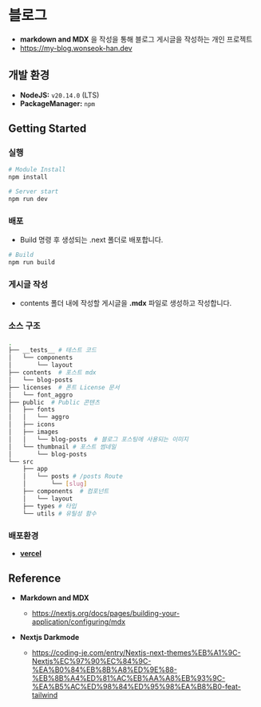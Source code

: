 # 블로그

* **markdown and MDX** 을 작성을 통해 블로그 게시글을 작성하는 개인 프로젝트
* https://my-blog.wonseok-han.dev

## 개발 환경

* **NodeJS:** `v20.14.0` (LTS)
* **PackageManager:** `npm`

## Getting Started

### 실행

```bash
# Module Install
npm install

# Server start
npm run dev
```

### 배포

* Build 명령 후 생성되는 .next 폴더로 배포합니다.

```bash
# Build
npm run build
```

### 게시글 작성

* contents 폴더 내에 작성할 게시글을 **.mdx** 파일로 생성하고 작성합니다.

### 소스 구조

```bash
.
├── __tests__ # 테스트 코드
│   └── components
│       └── layout
├── contents  # 포스트 mdx
│   └── blog-posts
├── licenses  # 폰트 License 문서
│   └── font_aggro
├── public  # Public 콘텐츠
│   ├── fonts
│   │   └── aggro
│   ├── icons
│   ├── images
│   │   └── blog-posts  # 블로그 포스팅에 사용되는 이미지
│   └── thumbnail # 포스트 썸네일
│       └── blog-posts
└── src
    ├── app
    │   └── posts # /posts Route
    │       └── [slug]
    ├── components  # 컴포넌트
    │   └── layout
    ├── types # 타입
    └── utils # 유틸성 함수
```

### 배포환경

* [**vercel**](https://vercel.com/)

## Reference

* **Markdown and MDX**
  - https://nextjs.org/docs/pages/building-your-application/configuring/mdx

* **Nextjs Darkmode**
  - https://coding-je.com/entry/Nextjs-next-themes%EB%A1%9C-Nextjs%EC%97%90%EC%84%9C-%EA%B0%84%EB%8B%A8%ED%9E%88-%EB%8B%A4%ED%81%AC%EB%AA%A8%EB%93%9C-%EA%B5%AC%ED%98%84%ED%95%98%EA%B8%B0-feat-tailwind
